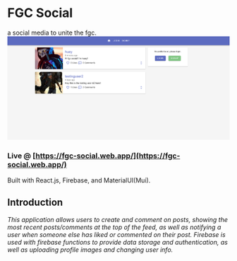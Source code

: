 # FGC Social
a social media to unite the fgc.
![Alt Text](./websiteimage.png)

### Live @ [https://fgc-social.web.app/](https://fgc-social.web.app/)

Built with React.js, Firebase, and MaterialUI(Mui).

## Introduction

*This application allows users to create and comment on posts, showing the most recent posts/comments at the top of the feed, as well as notifying a user when someone else has liked or commented on their post. Firebase is used with firebase functions to provide data storage and authentication, as well as uploading profile images and changing user info.*
